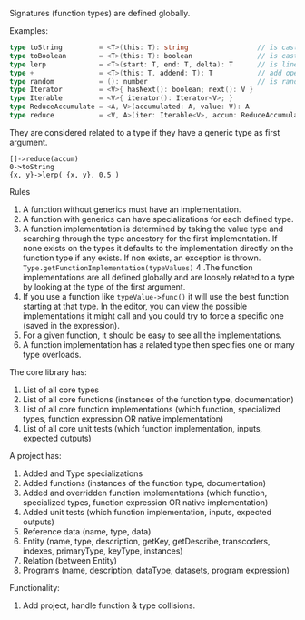 Signatures (function types) are defined globally.

Examples:

```go
type toString         = <T>(this: T): string                 // is cast type T to string
type toBoolean        = <T>(this: T): boolean                // is cast type T to boolean
type lerp             = <T>(start: T, end: T, delta): T      // is linear interpolation between start and end
type +                = <T>(this: T, addend: T): T           // add operator
type random           = (): number                           // is random number >= 0 and < 1
type Iterator         = <V>{ hasNext(): boolean; next(): V }
type Iterable         = <V>{ iterator(): Iterator<V>; }
type ReduceAccumulate = <A, V>(accumulated: A, value: V): A
type reduce           = <V, A>(iter: Iterable<V>, accum: ReduceAccumulate<A, V>, initial: A): A
```

They are considered related to a type if they have a generic type as first argument.

```
[]->reduce(accum)
0->toString
{x, y}->lerp( {x, y}, 0.5 )
```

Rules
1. A function without generics must have an implementation.
2. A function with generics can have specializations for each defined type.
3. A function implementation is determined by taking the value type and searching through the type ancestory for the first implementation. If none exists on the types it defaults to the implementation directly on the function type if any exists. If non exists, an exception is thrown. `Type.getFunctionImplementation(typeValues)`
4 .The function implementations are all defined globally and are loosely related to a type by looking at the type of the first argument.
5. If you use a function like `typeValue->func()` it will use the best function starting at that type. In the editor, you can view the possible implementations it might call and you could try to force a specific one (saved in the expression).
6. For a given function, it should be easy to see all the implementations.
7. A function implementation has a related type then specifies one or many type overloads.

The core library has:
1. List of all core types
2. List of all core functions (instances of the function type, documentation)
3. List of all core function implementations (which function, specialized types, function expression OR native implementation)
4. List of all core unit tests (which function implementation, inputs, expected outputs)

A project has:
1. Added and Type specializations
2. Added functions (instances of the function type, documentation)
3. Added and overridden function implementations (which function, specialized types, function expression OR native implementation)
4. Added unit tests (which function implementation, inputs, expected outputs)
5. Reference data (name, type, data)
6. Entity (name, type, description, getKey, getDescribe, transcoders, indexes, primaryType, keyType, instances)
7. Relation (between Entity)
8. Programs (name, description, dataType, datasets, program expression)

Functionality:
1. Add project, handle function & type collisions.
